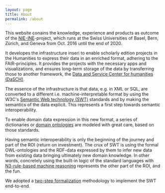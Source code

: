 ```yaml
---
layout: page
title: About
permalink: /about
---
```

This website conains the knowledge, experience and products as outcome of the [NIE-INE](http://www.nie-ine.ch)-project, which runs at the Swiss Universities of Basel, Bern, Zürich, and Geneva from Oct. 2016 until the end of 2020.

It developes the infrastructure inseri to enable scholarly edition projects in the Humanities to express their data in an enriched format, adhering to the FAIR-principles. It provides the projects with the necessary apps and visualizations, and ensures long-term storage of the data by transferring those to another framework, the [Data and Service Center for humanities (DaSCH)](https://dasch.swiss/).

The essence of the infrastructure is that data, e.g. in XML or SQL, are converted to a different i.e. machine-interpretable format by using the W3C's [Semantic Web technology (SWT)](/semantic-web-technology) standards and by making the semantics of the data explicit. This represents a first step towards semantic interoperability.  

To enable domain data expression in this new format, a series of dictionaries or [domain ontologies](/ontology) are modeled with great care, based on those standards.  

Having semantic interoperability is only the beginning of the journey and part of the ROI (return on investment).
The crux of SWT is using the formal OWL-ontologies and the RDF-data expressed by them to infer new data from existing data bringing ultimately new domain knowledge. In other words, concretely using the built-in logic of the standard languages with [N3-rule-based machine reasoning](/n3-rule-based-machine-reasoning) represents the other part of the ROI, ánd the fun.  

We adopted a [two-step formalization](/two-step-formalization) methodology to implement the SWT end-to-end.  
